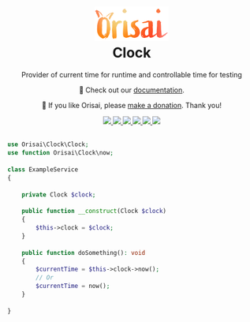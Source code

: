 <h1 align="center">
	<img src="https://github.com/orisai/.github/blob/main/images/repo_title.png?raw=true" alt="Orisai"/>
	<br/>
	Clock
</h1>

<p align="center">
    Provider of current time for runtime and controllable time for testing
</p>

<p align="center">
	📄 Check out our <a href="docs/README.md">documentation</a>.
</p>

<p align="center">
	💸 If you like Orisai, please <a href="https://orisai.dev/sponsor">make a donation</a>. Thank you!
</p>

<p align="center">
	<a href="https://github.com/orisai/clock/actions?query=workflow%3Aci">
		<img src="https://github.com/orisai/clock/workflows/ci/badge.svg">
	</a>
	<a href="https://coveralls.io/r/orisai/clock">
		<img src="https://badgen.net/coveralls/c/github/orisai/clock/v1.x?cache=300">
	</a>
	<a href="https://dashboard.stryker-mutator.io/reports/github.com/orisai/clock/v1.x">
		<img src="https://badge.stryker-mutator.io/github.com/orisai/clock/v1.x">
	</a>
	<a href="https://packagist.org/packages/orisai/clock">
		<img src="https://badgen.net/packagist/dt/orisai/clock?cache=3600">
	</a>
	<a href="https://packagist.org/packages/orisai/clock">
		<img src="https://badgen.net/packagist/v/orisai/clock?cache=3600">
	</a>
	<a href="https://choosealicense.com/licenses/mpl-2.0/">
		<img src="https://badgen.net/badge/license/MPL-2.0/blue?cache=3600">
	</a>
<p>

##

```php
use Orisai\Clock\Clock;
use function Orisai\Clock\now;

class ExampleService
{

	private Clock $clock;

	public function __construct(Clock $clock)
	{
		$this->clock = $clock;
	}

	public function doSomething(): void
	{
		$currentTime = $this->clock->now();
		// Or
		$currentTime = now();
	}

}
```
